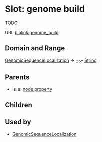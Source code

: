 
# Slot: genome build


TODO

URI: [biolink:genome_build](https://w3id.org/biolink/vocab/genome_build)

## Domain and Range

[GenomicSequenceLocalization](GenomicSequenceLocalization.md) ->  <sub>OPT</sub> [String](String.md)

## Parents

 *  is_a: [node property](node_property.md)

## Children


## Used by

 * [GenomicSequenceLocalization](GenomicSequenceLocalization.md)
